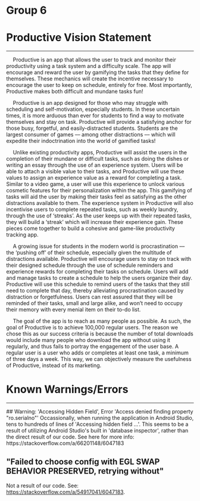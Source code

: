 # Group 6

# Productive Vision Statement 

<hr/>

&emsp; Productive is an app that allows the user to track and monitor their productivity using a task system and a difficulty scale. The app will encourage and reward the user by gamifying the tasks that they define for themselves.  These mechanics will create the incentive necessary to encourage the user to keep on schedule, entirely for free. Most importantly, Productive makes both difficult and mundane tasks fun!  

&emsp; Productive is an app designed for those who may struggle with scheduling and self-motivation, especially students. In these uncertain times, it is more arduous than ever for students to find a way to motivate themselves and stay on task. Productive will provide a satisfying anchor for those busy, forgetful, and easily-distracted students. Students are the largest consumer of games –– among other distractions –– which will expedite their indoctrination into the world of gamified tasks!  

&emsp; Unlike existing productivity apps, Productive will assist the users in the completion of their mundane or difficult tasks, such as doing the dishes or writing an essay through the use of an experience system. Users will be able to attach a visible value to their tasks, and Productive will use these values to assign an experience value as a reward for completing a task. Similar to a video game, a user will use this experience to unlock various cosmetic features for their personalization within the app. This gamifying of tasks will aid the user by making their tasks feel as satisfying as the other distractions available to them. The experience system in Productive will also incentivise users to complete repeated tasks, such as weekly laundry, through the use of ‘streaks’. As the user keeps up with their repeated tasks, they will build a ‘streak’ which will increase their experience gain. These pieces come together to build a cohesive and game-like productivity tracking app.  

&emsp; A growing issue for students in the modern world is procrastination –– the ‘pushing off’ of their schedule, especially given the multitude of distractions available. Productive will encourage users to stay on track with their designed schedule through the use of schedule reminders and experience rewards for completing their tasks on schedule. Users will add and manage tasks to create a schedule to help the users organize their day. Productive will use this schedule to remind users of the tasks that they still need to complete that day, thereby alleviating procrastination caused by distraction or forgetfulness. Users can rest assured that they will be reminded of their tasks, small and large alike, and won’t need to occupy their memory with every menial item on their to-do list.

&emsp; The goal of the app is to reach as many people as possible. As such, the goal of Productive is to achieve 100,000 regular users. The reason we chose this as our success criteria is because the number of total downloads would include many people who download the app without using it regularly, and thus fails to portray the engagement of the user base. A regular user is a user who adds or completes at least one task, a minimum of three days a week. This way, we can objectively measure the usefulness of Productive, instead of its marketing. 

# Known Warnings/Errors
<hr/>
## Warning: 'Accessing Hidden Field', Error 'Access denied finding property "ro.serialno"'
Occassionally, when running the application in Android Studio, tens to hundreds of lines of 'Accessing hidden field ...'. This seems to be a result of utilizing Android Studio's built in 'database inspector', rather than the direct result of our code. See here for more info: https://stackoverflow.com/a/66201148/6047183

## "Failed to choose config with EGL SWAP BEHAVIOR PRESERVED, retrying without"
Not a result of our code. See: https://stackoverflow.com/a/54917041/6047183.